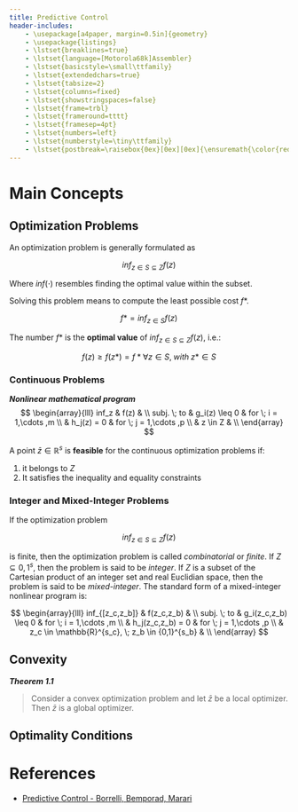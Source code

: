 ```yaml
---
title: Predictive Control
header-includes:
    - \usepackage[a4paper, margin=0.5in]{geometry}
    - \usepackage{listings}
    - \lstset{breaklines=true}
    - \lstset{language=[Motorola68k]Assembler}
    - \lstset{basicstyle=\small\ttfamily}
    - \lstset{extendedchars=true}
    - \lstset{tabsize=2}
    - \lstset{columns=fixed}
    - \lstset{showstringspaces=false}
    - \lstset{frame=trbl}
    - \lstset{frameround=tttt}
    - \lstset{framesep=4pt}
    - \lstset{numbers=left}
    - \lstset{numberstyle=\tiny\ttfamily}
    - \lstset{postbreak=\raisebox{0ex}[0ex][0ex]{\ensuremath{\color{red}\hookrightarrow\space}}}
---
```

# Main Concepts
## Optimization Problems
An optimization problem is generally formulated as

$$
inf_{z \in S \subseteq Z} f(z)
$$

Where $inf(\cdot)$ resembles finding the optimal value within the subset.

Solving this problem means to compute the least possible cost $f*$.

$$
f* = inf_{z \in S} f(z)
$$

The number $f*$ is the **optimal value** of $inf_{z \in S \subseteq Z} f(z)$, i.e.:

$$
f(z) \geq f(z*) = f* \forall z \in S, \; with \; z* \in S
$$

### Continuous Problems

***Nonlinear mathematical program***
$$
\begin{array}{lll}
inf_z                  & f(z)          & \\
subj. \; to            & g_i(z) \leq 0 & for \; i = 1,\cdots ,m \\
                       & h_j(z) = 0    & for \; j = 1,\cdots ,p \\
	               & z \in Z       & \\
\end{array}
$$

A point $\bar{z} \in \mathbb{R}^s$ is **feasible** for the continuous optimization problems if: 

1. it belongs to $Z$
2. It satisfies the inequality and equality constraints

### Integer and Mixed-Integer Problems
If the optimization problem 

$$
inf_{z \in S \subseteq Z} f(z)
$$

is finite, then the optimization problem is called *combinatorial* or *finite*. If $Z \subseteq {0,1}^s$, then the problem is said to be *integer*. If $Z$ is a subset of the Cartesian product of an integer set and real Euclidian space, then the problem is said to be *mixed-integer*. The standard form of a mixed-integer nonlinear program is: 

$$
\begin{array}{lll}
inf_{[z_c,z_b]}         & f(z_c,z_b)                                       & \\
subj. \; to             & g_i(z_c,z_b) \leq 0                              & for \; i = 1,\cdots ,m \\
                        & h_j(z_c,z_b) = 0                                 & for \; j = 1,\cdots ,p \\
	                & z_c \in \mathbb{R}^{s_c}, \; z_b \in {0,1}^{s_b} & \\
\end{array}
$$

## Convexity
***Theorem 1.1***

> Consider a convex optimization problem and let $\bar{z}$ be a local optimizer. Then $\bar{z}$ is a global optimizer. 

## Optimality Conditions


# References

* [Predictive Control - Borrelli, Bemporad, Marari](http://www.mpc.berkeley.edu/mpc-course-material)
